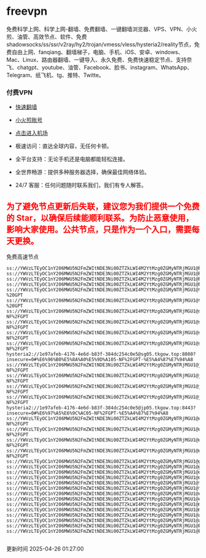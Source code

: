 # freevpn

免费科学上网、科学上网-翻墙、免费翻墙、一键翻墙浏览器、VPS、VPN、小火煎、油管、高效节点、软件、免费shadowsocks/ss/ssr/v2ray/hy2/trojan/vmess/vless/hysteria2/reality节点，免费自由上网、fanqiang、翻墙梯子，电脑、手机、iOS、安卓、windows、Mac、Linux、路由器翻墙、一键导入、永久免费、免费快速稳定节点、支持奈飞、chatgpt、youtube、油管、Facebook、脸书、instagram、WhatsApp、Telegram、纸飞机、tg、推特、Twitte。

### 付费VPN
* [快速翻墙](https://uhuio.top/) 

* [小火煎账号](https://free-clash.top/) 

* [点击进入机场](https://uhuio.top/) 

* 极速访问：直达全球内容，无任何卡顿。

* 全平台支持：无论手机还是电脑都能轻松连接。

* 全世界畅游：提供多种服务器选择，确保最佳网络体验。

* 24/7 客服：任何问题随时联系我们，我们有专人解答。

## <font color="red">为了避免节点更新后失联，建议您为我们提供一个免费的 Star，以确保后续能顺利联系。为防止恶意使用，影响大家使用。公共节点，只是作为一个入口，需要每天更换。</font>

免费高速节点

```ss://YWVzLTEyOC1nY206MWU5N2FmZWItNDE3Ni00ZTZkLWI4M2YtMzg0ZGMyNTRjMGU1@hk01.jgrtoioceaw.help:50384#%E9%A6%99%E6%B8%AF01
ss://YWVzLTEyOC1nY206MWU5N2FmZWItNDE3Ni00ZTZkLWI4M2YtMzg0ZGMyNTRjMGU1@hk02.jigreliewolf.click:17889#%E9%A6%99%E6%B8%AF02
ss://YWVzLTEyOC1nY206MWU5N2FmZWItNDE3Ni00ZTZkLWI4M2YtMzg0ZGMyNTRjMGU1@hk03.jigreliewolf.click:10838#%E9%A6%99%E6%B8%AF03
ss://YWVzLTEyOC1nY206MWU5N2FmZWItNDE3Ni00ZTZkLWI4M2YtMzg0ZGMyNTRjMGU1@hk04.jgrtoioceaw.help:29956#%E9%A6%99%E6%B8%AF04
ss://YWVzLTEyOC1nY206MWU5N2FmZWItNDE3Ni00ZTZkLWI4M2YtMzg0ZGMyNTRjMGU1@hk05.ijgelrkasd.click:41284#%E9%A6%99%E6%B8%AF05
ss://YWVzLTEyOC1nY206MWU5N2FmZWItNDE3Ni00ZTZkLWI4M2YtMzg0ZGMyNTRjMGU1@tw01.jigreliewolf.click:30995#%E5%8F%B0%E6%B9%BE01%20-%20GPT
ss://YWVzLTEyOC1nY206MWU5N2FmZWItNDE3Ni00ZTZkLWI4M2YtMzg0ZGMyNTRjMGU1@tw02.ijgelrkasd.click:22610#%E5%8F%B0%E6%B9%BE02%20-%20GPT
ss://YWVzLTEyOC1nY206MWU5N2FmZWItNDE3Ni00ZTZkLWI4M2YtMzg0ZGMyNTRjMGU1@sg01.jgrtoioceaw.help:55559#%E6%96%B0%E5%8A%A0%E5%9D%A101%20-NF%2FGPT
ss://YWVzLTEyOC1nY206MWU5N2FmZWItNDE3Ni00ZTZkLWI4M2YtMzg0ZGMyNTRjMGU1@sg02.jigreliewolf.click:40574#%E6%96%B0%E5%8A%A0%E5%9D%A102%20-NF%2FGPT
ss://YWVzLTEyOC1nY206MWU5N2FmZWItNDE3Ni00ZTZkLWI4M2YtMzg0ZGMyNTRjMGU1@sg03.ijgelrkasd.click:23716#%E6%96%B0%E5%8A%A0%E5%9D%A103%20-NF%2FGPT
ss://YWVzLTEyOC1nY206MWU5N2FmZWItNDE3Ni00ZTZkLWI4M2YtMzg0ZGMyNTRjMGU1@sg04.jgrtoioceaw.help:17971#%E6%96%B0%E5%8A%A0%E5%9D%A104%20-NF%2FGPT
hysteria2://1e97afeb-4176-4e6d-b83f-384dc254c0e5@sg05.tkgow.top:8080?insecure=0#%E6%96%B0%E5%8A%A0%E5%9D%A105-NF%2FGPT-%E5%A4%87%E7%94%A8
ss://YWVzLTEyOC1nY206MWU5N2FmZWItNDE3Ni00ZTZkLWI4M2YtMzg0ZGMyNTRjMGU1@jp01.jgrtoioceaw.help:58645#%E6%97%A5%E6%9C%AC01%20-NF%2FGPT
ss://YWVzLTEyOC1nY206MWU5N2FmZWItNDE3Ni00ZTZkLWI4M2YtMzg0ZGMyNTRjMGU1@jp02.jgrtoioceaw.help:47462#%E6%97%A5%E6%9C%AC02%20-NF%2FGPT
ss://YWVzLTEyOC1nY206MWU5N2FmZWItNDE3Ni00ZTZkLWI4M2YtMzg0ZGMyNTRjMGU1@jp03.jigreliewolf.click:33414#%E6%97%A5%E6%9C%AC03%20-NF%2FGPT
ss://YWVzLTEyOC1nY206MWU5N2FmZWItNDE3Ni00ZTZkLWI4M2YtMzg0ZGMyNTRjMGU1@jp04.ijgelrkasd.click:58223#%E6%97%A5%E6%9C%AC04%20-NF%2FGPT
hysteria2://1e97afeb-4176-4e6d-b83f-384dc254c0e5@jp05.tkgow.top:8443?insecure=0#%E6%97%A5%E6%9C%AC05-NF%2FGPT-%E5%A4%87%E7%94%A8
ss://YWVzLTEyOC1nY206MWU5N2FmZWItNDE3Ni00ZTZkLWI4M2YtMzg0ZGMyNTRjMGU1@us01.jgrtoioceaw.help:48129#%E7%BE%8E%E5%9B%BD01%20-NF%2FGPT
ss://YWVzLTEyOC1nY206MWU5N2FmZWItNDE3Ni00ZTZkLWI4M2YtMzg0ZGMyNTRjMGU1@us02.jgrtoioceaw.help:44907#%E7%BE%8E%E5%9B%BD02%20-NF%2FGPT
ss://YWVzLTEyOC1nY206MWU5N2FmZWItNDE3Ni00ZTZkLWI4M2YtMzg0ZGMyNTRjMGU1@us03.jigreliewolf.click:43330#%E7%BE%8E%E5%9B%BD03%20-NF%2FGPT
ss://YWVzLTEyOC1nY206MWU5N2FmZWItNDE3Ni00ZTZkLWI4M2YtMzg0ZGMyNTRjMGU1@us04.ijgelrkasd.click:44130#%E7%BE%8E%E5%9B%BD04%20-NF%2FGPT
ss://YWVzLTEyOC1nY206MWU5N2FmZWItNDE3Ni00ZTZkLWI4M2YtMzg0ZGMyNTRjMGU1@gb01.jgrtoioceaw.help:27765#%E8%8B%B1%E5%9B%BD01
ss://YWVzLTEyOC1nY206MWU5N2FmZWItNDE3Ni00ZTZkLWI4M2YtMzg0ZGMyNTRjMGU1@gb02.jigreliewolf.click:52762#%E8%8B%B1%E5%9B%BD02
ss://YWVzLTEyOC1nY206MWU5N2FmZWItNDE3Ni00ZTZkLWI4M2YtMzg0ZGMyNTRjMGU1@de01.jgrtoioceaw.help:20635#%E5%BE%B7%E5%9B%BD01
ss://YWVzLTEyOC1nY206MWU5N2FmZWItNDE3Ni00ZTZkLWI4M2YtMzg0ZGMyNTRjMGU1@de02.jigreliewolf.click:52770#%E5%BE%B7%E5%9B%BD02
ss://YWVzLTEyOC1nY206MWU5N2FmZWItNDE3Ni00ZTZkLWI4M2YtMzg0ZGMyNTRjMGU1@fr01.ijgelrkasd.click:32568#%E6%B3%95%E5%9B%BD01
ss://YWVzLTEyOC1nY206MWU5N2FmZWItNDE3Ni00ZTZkLWI4M2YtMzg0ZGMyNTRjMGU1@fr02.jigreliewolf.click:45265#%E6%B3%95%E5%9B%BD02
ss://YWVzLTEyOC1nY206MWU5N2FmZWItNDE3Ni00ZTZkLWI4M2YtMzg0ZGMyNTRjMGU1@ca01.jigreliewolf.click:30461#%E5%8A%A0%E6%8B%BF%E5%A4%A701
ss://YWVzLTEyOC1nY206MWU5N2FmZWItNDE3Ni00ZTZkLWI4M2YtMzg0ZGMyNTRjMGU1@ca02.ijgelrkasd.click:24053#%E5%8A%A0%E6%8B%BF%E5%A4%A702
ss://YWVzLTEyOC1nY206MWU5N2FmZWItNDE3Ni00ZTZkLWI4M2YtMzg0ZGMyNTRjMGU1@my01.jigreliewolf.click:52408#%E9%A9%AC%E6%9D%A5%E8%A5%BF%E4%BA%9A01
ss://YWVzLTEyOC1nY206MWU5N2FmZWItNDE3Ni00ZTZkLWI4M2YtMzg0ZGMyNTRjMGU1@my02.ijgelrkasd.click:25519#%E9%A9%AC%E6%9D%A5%E8%A5%BF%E4%BA%9A02
ss://YWVzLTEyOC1nY206MWU5N2FmZWItNDE3Ni00ZTZkLWI4M2YtMzg0ZGMyNTRjMGU1@au01.jgrtoioceaw.help:13460#%E6%BE%B3%E5%A4%A7%E5%88%A9%E4%BA%9A01
ss://YWVzLTEyOC1nY206MWU5N2FmZWItNDE3Ni00ZTZkLWI4M2YtMzg0ZGMyNTRjMGU1@au02.ijgelrkasd.click:46073#%E6%BE%B3%E5%A4%A7%E5%88%A9%E4%BA%9A02
ss://YWVzLTEyOC1nY206MWU5N2FmZWItNDE3Ni00ZTZkLWI4M2YtMzg0ZGMyNTRjMGU1@ko01.jgrtoioceaw.help:46108#%E9%9F%A9%E5%9B%BD01
ss://YWVzLTEyOC1nY206MWU5N2FmZWItNDE3Ni00ZTZkLWI4M2YtMzg0ZGMyNTRjMGU1@ko02.jigreliewolf.click:50181#%E9%9F%A9%E5%9B%BD02


```
更新时间 2025-04-26 01:27:00